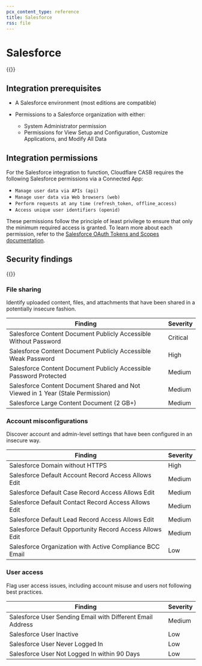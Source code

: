 ```yaml
---
pcx_content_type: reference
title: Salesforce
rss: file
---
```


# Salesforce

{{<render file="casb/_integration-description.md" withParameters="Salesforce;;Salesforce environment">}}

## Integration prerequisites

- A Salesforce environment (most editions are compatible)
- Permissions to a Salesforce organization with either:

  - System Administrator permission
  - Permissions for View Setup and Configuration, Customize Applications, and Modify All Data

## Integration permissions

For the Salesforce integration to function, Cloudflare CASB requires the following Salesforce permissions via a Connected App:

- `Manage user data via APIs (api)`
- `Manage user data via Web browsers (web)`
- `Perform requests at any time (refresh_token, offline_access)`
- `Access unique user identifiers (openid)`

These permissions follow the principle of least privilege to ensure that only the minimum required access is granted. To learn more about each permission, refer to the [Salesforce OAuth Tokens and Scopes documentation](https://help.salesforce.com/s/articleView?id=sf.remoteaccess_oauth_tokens_scopes.htm).

## Security findings

{{<render file="casb/_security-findings.md" withParameters="Salesforce">}}

### File sharing

Identify uploaded content, files, and attachments that have been shared in a potentially insecure fashion.

| Finding                                                                        | Severity |
| ------------------------------------------------------------------------------ | -------- |
| Salesforce Content Document Publicly Accessible Without Password               | Critical |
| Salesforce Content Document Publicly Accessible Weak Password                  | High     |
| Salesforce Content Document Publicly Accessible Password Protected             | Medium   |
| Salesforce Content Document Shared and Not Viewed in 1 Year (Stale Permission) | Medium   |
| Salesforce Large Content Document (2 GB+)                                      | Medium   |

### Account misconfigurations

Discover account and admin-level settings that have been configured in an insecure way.

| Finding                                                  | Severity |
| -------------------------------------------------------- | -------- |
| Salesforce Domain without HTTPS                          | High     |
| Salesforce Default Account Record Access Allows Edit     | Medium   |
| Salesforce Default Case Record Access Allows Edit        | Medium   |
| Salesforce Default Contact Record Access Allows Edit     | Medium   |
| Salesforce Default Lead Record Access Allows Edit        | Medium   |
| Salesforce Default Opportunity Record Access Allows Edit | Medium   |
| Salesforce Organization with Active Compliance BCC Email | Low      |

### User access

Flag user access issues, including account misuse and users not following best practices.

| Finding                                                    | Severity |
| ---------------------------------------------------------- | -------- |
| Salesforce User Sending Email with Different Email Address | Medium   |
| Salesforce User Inactive                                   | Low      |
| Salesforce User Never Logged In                            | Low      |
| Salesforce User Not Logged In within 90 Days               | Low      |
